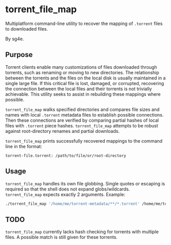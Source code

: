# torrent_file_map

Multiplatform command-line utility to recover the mapping of `.torrent` files to downloaded files.

By sg4e.

## Purpose

Torrent clients enable many customizations of files downloaded through torrents, such as renaming or moving to new directories. The relationship between the torrents and the files on the local disk is usually maintained in a single large file. If this critical file is lost, damaged, or corrupted, recovering the connection between the local files and their torrents is not trivially achievable. This utility seeks to assist in rebuilding these mappings where possible.

`torrent_file_map` walks specified directories and compares file sizes and names with local `.torrent` metadata files to establish possible connections. Then these connections are verified by comparing partial hashes of local files with `.torrent` piece hashes. `torrent_file_map` attempts to be robust against root-directory renames and partial downloads.

`torrent_file_map` prints successfully recovered mappings to the command line in the format:

```
torrent-file.torrent: /path/to/file/or/root-directory
```

## Usage

`torrent_file_map` handles its own file globbing. Single quotes or escaping is required so that the shell does not expand globs/wildcards. `torrent_file_map` expects exactly 2 arguments. Example:

```bash
./torrent_file_map '/home/me/torrent-metadata/**/*.torrent' /home/me/torrent-downloads
```

## TODO

`torrent_file_map` currently lacks hash checking for torrents with multiple files. A possible match is still given for these torrents.